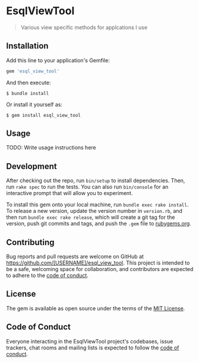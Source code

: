 # EsqlViewTool

> Various view specific methods for applcations I use

## Installation

Add this line to your application's Gemfile:

```ruby
gem 'esql_view_tool'
```

And then execute:

    $ bundle install

Or install it yourself as:

    $ gem install esql_view_tool

## Usage

TODO: Write usage instructions here

## Development

After checking out the repo, run `bin/setup` to install dependencies. Then, run `rake spec` to run the tests. You can also run `bin/console` for an interactive prompt that will allow you to experiment.

To install this gem onto your local machine, run `bundle exec rake install`. To release a new version, update the version number in `version.rb`, and then run `bundle exec rake release`, which will create a git tag for the version, push git commits and tags, and push the `.gem` file to [rubygems.org](https://rubygems.org).

## Contributing

Bug reports and pull requests are welcome on GitHub at https://github.com/[USERNAME]/esql_view_tool. This project is intended to be a safe, welcoming space for collaboration, and contributors are expected to adhere to the [code of conduct](https://github.com/[USERNAME]/esql_view_tool/blob/master/CODE_OF_CONDUCT.md).


## License

The gem is available as open source under the terms of the [MIT License](https://opensource.org/licenses/MIT).

## Code of Conduct

Everyone interacting in the EsqlViewTool project's codebases, issue trackers, chat rooms and mailing lists is expected to follow the [code of conduct](https://github.com/[USERNAME]/esql_view_tool/blob/master/CODE_OF_CONDUCT.md).
